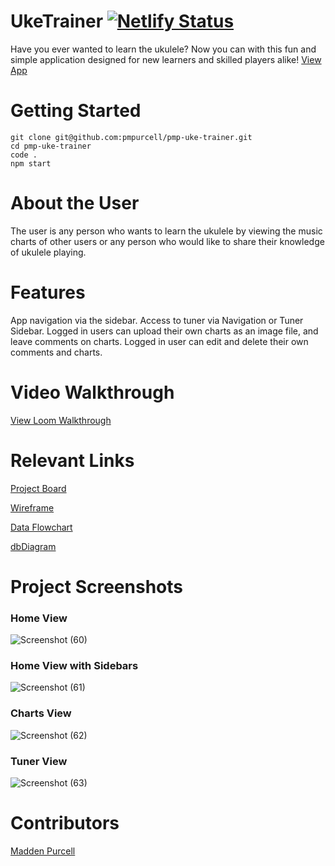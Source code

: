 # UkeTrainer [![Netlify Status](https://api.netlify.com/api/v1/badges/c2b3264f-d100-4d2c-94d6-1bdad6594b3e/deploy-status)](https://app.netlify.com/sites/uke-trainer/deploys)

Have you ever wanted to learn the ukulele? Now you can with this fun and simple application designed for new learners and skilled players alike!
[View App](https://uke-trainer.netlify.app/)

# Getting Started

```
git clone git@github.com:pmpurcell/pmp-uke-trainer.git
cd pmp-uke-trainer
code .
npm start
```

# About the User
The user is any person who wants to learn the ukulele by viewing the music charts of other users or any person who would like to share their knowledge of ukulele playing.

# Features
App navigation via the sidebar.
Access to tuner via Navigation or Tuner Sidebar.
Logged in users can upload their own charts as an image file, and leave comments on charts.
Logged in user can edit and delete their own comments and charts.

# Video Walkthrough
[View Loom Walkthrough](https://www.loom.com/share/808236a5fb5a45109c3391c1ec633771)

# Relevant Links

[Project Board](https://github.com/pmpurcell/pmp-uke-trainer/projects/2)

[Wireframe](https://www.figma.com/file/l4pWynSUT4WSYE7NQwNe2S/UkeTrainer?node-id=2%3A8)

[Data Flowchart](https://docs.google.com/presentation/d/150pbPMswwvxcIecNT_T0ZeW2giK0yruHtbN3teiehhY/edit#slide=id.p)

[dbDiagram](https://dbdiagram.io/d/61a594278c901501c0d87604)

# Project Screenshots
### Home View
![Screenshot (60)](https://user-images.githubusercontent.com/86082231/146828009-fbebd459-9fff-4ed5-8857-36598f1ae21d.png)

### Home View with Sidebars
![Screenshot (61)](https://user-images.githubusercontent.com/86082231/146828046-840971e9-44e8-4345-b698-47180ff2c749.png)

### Charts View
![Screenshot (62)](https://user-images.githubusercontent.com/86082231/146828075-345708a9-42f8-43f9-af03-15e37da2f550.png)

### Tuner View
![Screenshot (63)](https://user-images.githubusercontent.com/86082231/146828098-e0ad8547-27c7-4802-bddf-031bf8c37aa2.png)

# Contributors
[Madden Purcell](https://github.com/pmpurcell)

